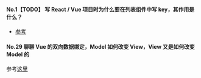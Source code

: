 #### No.1【TODO】 写 React / Vue 项目时为什么要在列表组件中写 key，其作用是什么？
* [参考](https://www.zhihu.com/question/61064119/answer/766607894)

#### No.29 聊聊 Vue 的双向数据绑定，Model 如何改变 View，View 又是如何改变 Model 的
参考[这里](https://github.com/Hanqing1996/vue-binding/blob/main/README.md)